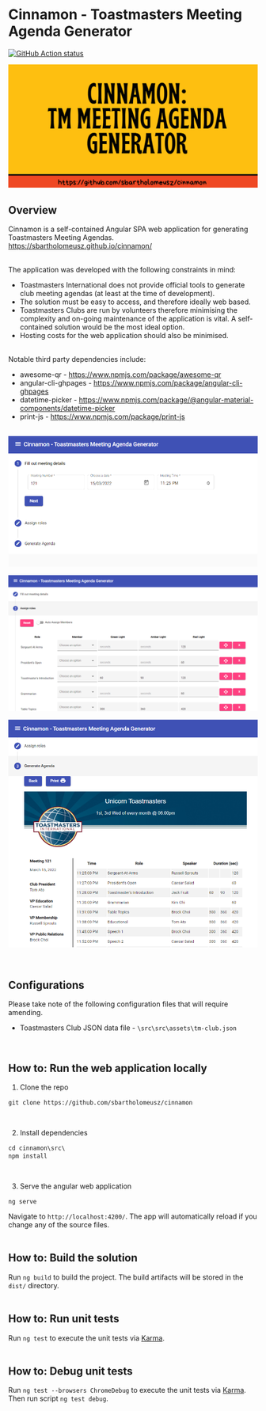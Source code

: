# Cinnamon - Toastmasters Meeting Agenda Generator
[![GitHub Action status](https://github.com/sbartholomeusz/cinnamon/workflows/ci-cd/badge.svg)](https://github.com/sbartholomeusz/cinnamon/actions)

![Banner](/docs/git-repo-banner.png?raw=true "")

## Overview
Cinnamon is a self-contained Angular SPA web application for generating Toastmasters Meeting Agendas. <br />
https://sbartholomeusz.github.io/cinnamon/
<br /> <br />

The application was developed with the following constraints in mind:
* Toastmasters International does not provide official tools to generate club meeting agendas (at least at the time of development).
* The solution must be easy to access, and therefore ideally web based.
* Toastmasters Clubs are run by volunteers therefore minimising the complexity and on-going maintenance of the application is vital. A self-contained solution would be the most ideal option.
* Hosting costs for the web application should also be minimised.
<br /> <br />

Notable third party dependencies include:
* awesome-qr - https://www.npmjs.com/package/awesome-qr
* angular-cli-ghpages - https://www.npmjs.com/package/angular-cli-ghpages
* datetime-picker - https://www.npmjs.com/package/@angular-material-components/datetime-picker
* print-js - https://www.npmjs.com/package/print-js
<br /> <br /> 

![Banner](/docs/app-screenshot-1.png?raw=true "")

![Banner](/docs/app-screenshot-2.png?raw=true "")

![Banner](/docs/app-screenshot-3.png?raw=true "")

<br />

## Configurations
Please take note of the following configuration files that will require amending.
* Toastmasters Club JSON data file - ```\src\src\assets\tm-club.json```
<br /> 

## How to: Run the web application locally
1. Clone the repo
```console
git clone https://github.com/sbartholomeusz/cinnamon
```
<br /> 

2. Install dependencies
```console
cd cinnamon\src\
npm install
```
<br />

3. Serve the angular web application
```console
ng serve
```

Navigate to `http://localhost:4200/`. The app will automatically reload if you change any of the source files.
<br /><br /> 

## How to: Build the solution
Run `ng build` to build the project. The build artifacts will be stored in the `dist/` directory.
<br /><br /> 

## How to: Run unit tests
Run `ng test` to execute the unit tests via [Karma](https://karma-runner.github.io).
<br /><br /> 

## How to: Debug unit tests
Run `ng test --browsers ChromeDebug` to execute the unit tests via [Karma](https://karma-runner.github.io).
<br /> 
Then run script `ng test debug`.

